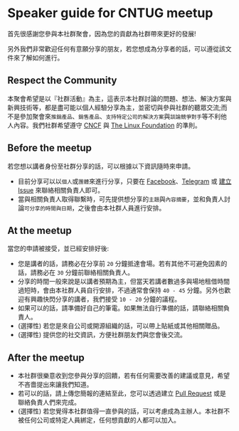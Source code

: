 # Speaker guide for CNTUG meetup
首先很感謝您參與本社群聚會，因為您的貢獻為社群帶來更好的發展!

另外我們非常歡迎任何有意願分享的朋友，若您想成為分享者的話，可以遵從該文件來了解如何進行。

## Respect the Community
本聚會希望是以『社群活動』為主，這表示本社群討論的問題、想法、解決方案與新興技術等，都是盡可能以個人經驗分享為主，並密切與參與社群的聽眾交流;而不是參加聚會來`推銷產品`、`銷售產品`、`支持特定公司的解決方案`與`談論競爭對手`等不利他人內容。我們社群希望遵守 [CNCF][cncf-coc] 與 [The Linux Foundation][lf-coc] 的準則。

## Before the meetup
若您想以講者身份至社群分享的話，可以根據以下資訊隨時來申請。

- 目前分享可以以`個人`或`團體`來進行分享，只要在 [Facebook](https://fb.cloudnative.tw)、[Telegram](t.me/cntug) 或 [建立 Issue](https://github.com/cloud-native-taiwan/meetups/issues/new) 來聯絡相關負責人即可。
- 當與相關負責人取得聯繫時，可先提供想分享的`主題`與`內容摘要`，並和負責人討論`可分享的時間與日期`，之後會由本社群人員進行安排。

## At the meetup
當您的申請被接受，並已經安排好後:

- 您是講者的話，請務必在分享前 `20` 分鐘抵達會場。若有其他不可避免因素的話，請務必在 `30` 分鐘前聯絡相關負責人。
- 分享的時間一般來說是以講者預期為主，但當天若講者數過多與場地租借時間過短時，會由本社群人員自行安排，不過通常會保持 `40 - 45` 分鐘。另外也歡迎有興趣快閃分享的講者，我們接受 `10 - 20` 分鐘的議程。
- 如果可以的話，請準備好自己的筆電。如果無法自行準備的話，請聯絡相關負責人。
- (選擇性) 若您是來自公司或開源組織的話，可以帶上貼紙或其他相關贈品。
- (選擇性) 提供您的社交資訊，方便社群朋友們與您會後交流。

## After the meetup

- 本社群很樂意收到您參與分享的回饋，若有任何需要改善的建議或意見，希望不吝嗇提出來讓我們知道。
- 若可以的話，請上傳您簡報的連結至此，您可以透過建立 [Pull Request](https://github.com/cloud-native-taiwan/meetups/compare) 或是聯絡負責人們來完成。
- (選擇性) 若您覺得本社群值得一直參與的話，可以考慮成為主辦人。本社群不被任何公司或特定人員綁定，任何想貢獻的人都可以加入。

[cncf-coc]: https://github.com/cncf/foundation/blob/master/code-of-conduct.md
[lf-coc]: https://events.linuxfoundation.org/code-of-conduct/
